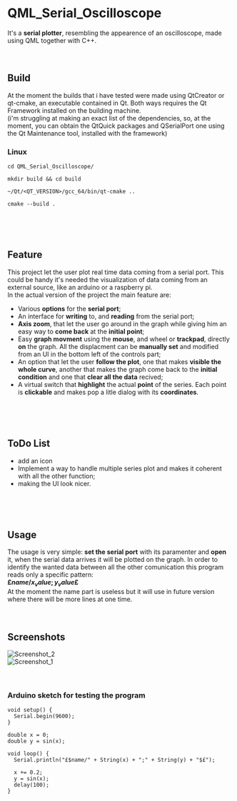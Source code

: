 # QML_Serial_Oscilloscope
It's a **serial plotter**, resembling the appearence of an oscilloscope, made using QML together with C++.
<br>
<br>
<br>
## Build
At the moment the builds that i have tested were made using QtCreator or qt-cmake, an executable contained in Qt. Both ways requires the Qt Framework installed on the building machine.<br>
(i'm struggling at making an exact list of the dependencies, so, at the moment, you can obtain the QtQuick packages and QSerialPort one using the Qt Maintenance tool, installed with the framework)
<br>
### Linux
```
cd QML_Serial_Oscilloscope/

mkdir build && cd build

~/Qt/<QT_VERSION>/gcc_64/bin/qt-cmake ..

cmake --build .
```
<br>
<br>
<br>

## Feature
This project let the user plot real time data coming from a serial port. This could be handy it's needed the visualization of data coming from an external source, like an arduino or a raspberry pi.<br>
In the actual version of the project the main feature are:

- Various **options** for the **serial port**;
- An interface for **writing** to, and **reading** from the serial port;
- **Axis zoom**, that let the user go around in the graph while giving him an easy way to **come back** at the **initial point**;
- Easy **graph movment** using the **mouse**, and wheel or **trackpad**, directly **on** the graph. All the displacment can be **manually set** and modified from an UI in the bottom left of the controls part;
- An option that let the user **follow the plot**, one that makes **visible the whole curve**, another that makes the graph come back to the **initial condition** and one that **clear all the data** recived;
- A virtual switch that **highlight** the actual **point** of the series. Each point is **clickable** and makes pop a litle dialog with its **coordinates**.
<br>
<br>
<br>

## ToDo List
- add an icon
- Implement a way to handle multiple series plot and makes it coherent with all the other function;
- making the UI look nicer.
<br>
<br>
<br>

## Usage
The usage is very simple: **set the serial port** with its paramenter and **open** it, when the serial data arrives it will be plotted on the graph.
In order to identify the wanted data between all the other comunication this program reads only a specific pattern:<br>
**£$name/x_value;y_value$£**<br>
At the moment the name part is useless but it will use in future version where there will be more lines at one time.
<br>
<br>
<br>

## Screenshots
![Screenshot_2](https://github.com/user-attachments/assets/2a78e84e-53c4-440e-ab46-5149b56ebc33)
<br>
![Screenshot_1](https://github.com/user-attachments/assets/381b81fa-33e1-48d7-8f02-4d22b1b9045a)
<br>
<br>
<br>

### Arduino sketch for testing the program
```
void setup() {
  Serial.begin(9600);
}

double x = 0;
double y = sin(x);

void loop() {
  Serial.println("£$name/" + String(x) + ";" + String(y) + "$£");

  x += 0.2;
  y = sin(x);
  delay(100);
}

```
